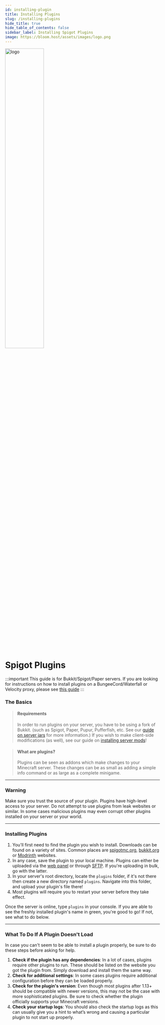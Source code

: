 ```yaml
---
id: installing-plugin
title: Installing Plugins
slug: /installing-plugins
hide_title: true
hide_table_of_contents: false
sidebar_label: Installing Spigot Plugins
image: https://bloom.host/assets/images/logo.png
---
```


<div class="text--center">
<img src="https://bloom.host/logo-white.svg" alt="logo" height="50%" width="50%"/>
<h1>Spigot Plugins</h1>
</div>

:::important
This guide is for Bukkit/Spigot/Paper servers. If you are looking for instructions on how to install plugins on a BungeeCord/Waterfall or Velocity proxy, please see [this guide](proxy-plugins.md)
:::

### The Basics
> #### Requirements
> 
> In order to run plugins on your server, you have to be using a fork of Bukkit. (such as Spigot, Paper, Pupur, Pufferfish, etc. See our [guide on server jars](../running_a_server/jars.md) for more information.) If you wish to make client-side modifications (as well), see our guide on [installing server mods](mods-install.md)!

> #### What are plugins?
>
> Plugins can be seen as addons which make changes to your Minecraft server. These changes can be as small as adding a simple info command or as large as a complete minigame. 

---

### Warning

Make sure you trust the source of your plugin. Plugins have high-level access to your server. Do not attempt to use plugins from leak websites or similar. In some cases malicious plugins may even corrupt other plugins installed on your server or your world. 

---

### Installing Plugins

1. You'll first need to find the plugin you wish to install. Downloads can be found on a variety of sites. Common places are [spigotmc.org](https://spigotmc.org/resources), [bukkit.org](https://dev.bukkit.org) or [Modrinth](https://modrinth.com/plugins) websites.
2. In any case, save the plugin to your local machine. Plugins can either be uploaded via the [web panel](https://mc.bloom.host) or through [SFTP](../using_the_panel/sftp.md). If you're uploading in bulk, go with the latter.
3. In your server's root directory, locate the `plugins` folder, if it's not there then create a new directory named `plugins`. Navigate into this folder, and upload your plugin's file there!
4. Most plugins will require you to restart your server before they take effect.

Once the server is online, type `plugins` in your console. If you are able to see the freshly installed plugin's name in green, you're good to go! If not, see what to do below.

---

### What To Do If A Plugin Doesn't Load

In case you can't seem to be able to install a plugin properly, be sure to do these steps before asking for help.

1. **Check if the plugin has any dependencies**: In a lot of cases, plugins require other plugins to run. These should be listed on the website you got the plugin from. Simply download and install them the same way.
2. **Check for additional settings**: In some cases plugins require additional configuration before they can be loaded properly.
3. **Check for the plugin's version**: Even though most plugins after 1.13+ should be compatible with newer versions, this may not be the case with more sophisticated plugins. Be sure to check whether the plugin officially supports your Minecraft versions.
4. **Check your startup logs**: You should also check the startup logs as this can usually give you a hint to what’s wrong and causing a particular plugin to not start up properly. 
